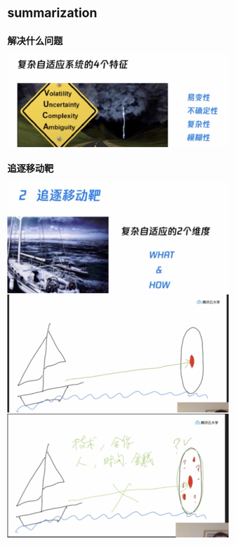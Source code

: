 # summarization

## 解决什么问题

![乌卡 VUCA](2022-02-25-16-59-51.png)

## 追逐移动靶

![](2022-02-25-17-01-28.png)
![](2022-02-25-17-04-09.png)
![](2022-02-25-17-08-26.png)

